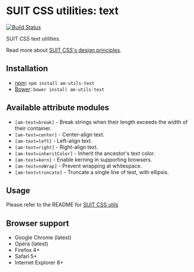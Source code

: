 # SUIT CSS utilities: text

[![Build Status](https://secure.travis-ci.org/suitcss/utils-text.png?branch=master)](http://travis-ci.org/suitcss/utils-text)

SUIT CSS text utilities.

Read more about [SUIT CSS's design principles](https://github.com/suitcss/suit/).

## Installation

* [npm](http://npmjs.org/): `npm install am-utils-text`
* [Bower](http://bower.io/): `bower install am-utils-text`

## Available attribute modules

* `[am-text=break]` - Break strings when their length exceeds the width of their container.
* `[am-text=center]` - Center-align text.
* `[am-text=left]` - Left-align text.
* `[am-text=right]` - Right-align text.
* `[am-text=inheritColor]` - Inherit the ancestor's text color.
* `[am-text=kern]` - Enable kerning in supporting browsers.
* `[am-text=noWrap]` - Prevent wrapping at whitespace.
* `[am-text=truncate]` - Truncate a single line of text, with ellipsis.

## Usage

Please refer to the README for [SUIT CSS utils](https://github.com/suitcss/utils/)

## Browser support

* Google Chrome (latest)
* Opera (latest)
* Firefox 4+
* Safari 5+
* Internet Explorer 8+
